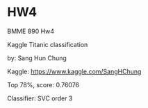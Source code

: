 # HW4

BMME 890 Hw4

Kaggle Titanic classification

by: Sang Hun Chung

Kaggle: https://www.kaggle.com/SangHChung

Top 78%, score: 0.76076

Classifier: SVC order 3
